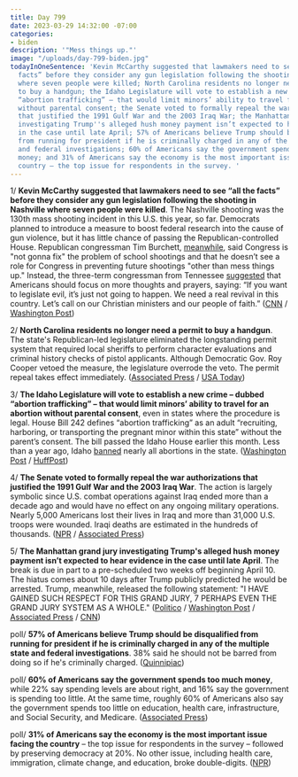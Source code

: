 ```yaml
---
title: Day 799
date: 2023-03-29 14:32:00 -07:00
categories:
- biden
description: '"Mess things up."'
image: "/uploads/day-799-biden.jpg"
todayInOneSentence: 'Kevin McCarthy suggested that lawmakers need to see “all the
  facts” before they consider any gun legislation following the shooting in Nashville
  where seven people were killed; North Carolina residents no longer need a permit
  to buy a handgun; the Idaho Legislature will vote to establish a new crime – dubbed
  “abortion trafficking” – that would limit minors’ ability to travel for an abortion
  without parental consent; the Senate voted to formally repeal the war authorizations
  that justified the 1991 Gulf War and the 2003 Iraq War; the Manhattan grand jury
  investigating Trump''s alleged hush money payment isn’t expected to hear evidence
  in the case until late April; 57% of Americans believe Trump should be disqualified
  from running for president if he is criminally charged in any of the multiple state
  and federal investigations; 60% of Americans say the government spends too much
  money; and 31% of Americans say the economy is the most important issue facing the
  country – the top issue for respondents in the survey. '
---
```


1/ **Kevin McCarthy suggested that lawmakers need to see “all the facts” before they consider any gun legislation following the shooting in Nashville where seven people were killed**. The Nashville shooting was the 130th mass shooting incident in this U.S. this year, so far. Democrats planned to introduce a measure to boost federal research into the cause of gun violence, but it has little chance of passing the Republican-controlled House. Republican congressman Tim Burchett, [meanwhile](https://www.theguardian.com/us-news/2023/mar/28/tim-burchett-republican-nashville-shooting), said Congress is "not gonna fix" the problem of school shootings and that he doesn’t see a role for Congress in preventing future shootings "other than mess things up." Instead, the three-term congressman from Tennessee [suggested](https://www.nbcnews.com/politics/congress/tennessee-rep-burchett-says-school-shootings-re-not-gonna-fix-rcna77185) that Americans should focus on more thoughts and prayers, saying: “If you want to legislate evil, it’s just not going to happen. We need a real revival in this country. Let’s call on our Christian ministers and our people of faith.” ([CNN](https://www.cnn.com/2023/03/29/politics/kevin-mccarthy-reaction-nashville) / [Washington Post](https://www.washingtonpost.com/politics/2023/03/29/congress-little-urgency-address-gun-violence-with-legislation/))

2/ **North Carolina residents no longer need a permit to buy a handgun**. The state's Republican-led legislature eliminated the longstanding permit system that required local sheriffs to perform character evaluations and criminal history checks of pistol applicants. Although Democratic Gov. Roy Cooper vetoed the measure, the legislature overrode the veto. The permit repeal takes effect immediately. ([Associated Press](https://apnews.com/article/pistol-permit-veto-override-north-carolina-b9d0ee55bf658ca72043bd3f706b128f) / [USA Today](https://www.usatoday.com/story/news/politics/2023/03/29/north-carolina-veto-permit-handgun-roy-cooper/11563015002/))

3/ **The Idaho Legislature will vote to establish a new crime – dubbed “abortion trafficking” – that would limit minors’ ability to travel for an abortion without parental consent**, even in states where the procedure is legal. House Bill 242 defines “abortion trafficking” as an adult “recruiting, harboring, or transporting the pregnant minor within this state” without the parent’s consent. The bill passed the Idaho House earlier this month. Less than a year ago, Idaho [banned](https://whatthefuckjusthappenedtoday.com/2022/08/22/day-580/#2-texas-tennessee-and-idaho-will-ena) nearly all abortions in the state. ([Washington Post](https://www.washingtonpost.com/nation/2023/03/29/idaho-abortion-trafficking-bill-travel-gop/) / [HuffPost](https://www.huffpost.com/entry/idaho-abortion-bill-trafficking-travel_n_641b62c3e4b00c3e6077c80b))

4/ **The Senate voted to formally repeal the war authorizations that justified the 1991 Gulf War and the 2003 Iraq War**. The action is largely symbolic since U.S. combat operations against Iraq ended more than a decade ago and would have no effect on any ongoing military operations. Nearly 5,000 Americans lost their lives in Iraq and more than 31,000 U.S. troops were wounded. Iraqi deaths are estimated in the hundreds of thousands. ([NPR](https://www.npr.org/2023/03/29/1165581083/aumf-iraq-war-senate) / [Associated Press](https://apnews.com/article/senate-repeal-iraq-war-authorization-85be03d5aedc8a28459195160bfaad3c))

5/ **The Manhattan grand jury investigating Trump's alleged hush money payment isn’t expected to hear evidence in the case until late April**. The break is due in part to a pre-scheduled two weeks off beginning April 10. The hiatus comes about 10 days after Trump publicly predicted he would be arrested. Trump, meanwhile, released the following statement: "I HAVE GAINED SUCH RESPECT FOR THIS GRAND JURY, 7 PERHAPS EVEN THE GRAND JURY SYSTEM AS A WHOLE." ([Politico](https://www.politico.com/news/2023/03/29/manhattan-trump-grand-jury-set-to-break-for-a-month-00089422) / [Washington Post](https://www.washingtonpost.com/national-security/2023/03/29/trump-ny-grand-jury/) / [Associated Press](https://apnews.com/article/trump-grand-jury-new-york-investigation-hush-money-5b3739234786a5a660da6cb5b5ed4d60) / [CNN](https://www.cnn.com/2023/03/29/politics/trump-grand-jury-april-break))

poll/ **57% of Americans believe Trump should be disqualified from running for president if he is criminally charged in any of the multiple state and federal investigations**. 38% said he should not be barred from doing so if he's criminally charged. ([Quinnipiac](https://poll.qu.edu/poll-release?releaseid=3870))

poll/ **60% of Americans say the government spends too much money**, while 22% say spending levels are about right, and 16% say the government is spending too little. At the same time, roughly 60% of Americans also say the government spends too little on education, health care, infrastructure, and Social Security, and Medicare. ([Associated Press](https://apnews.com/article/spending-budget-poll-biden-cd55f1c3859b62a861cdbdc0cd23bd79))

poll/ **31% of Americans say the economy is the most important issue facing the country** – the top issue for respondents in the survey – followed by preserving democracy at 20%. No other issue, including health care, immigration, climate change, and education, broke double-digits. ([NPR](https://www.npr.org/2023/03/29/1166486046/poll-economy-inflation-transgender-rights-republicans-democrats-biden))